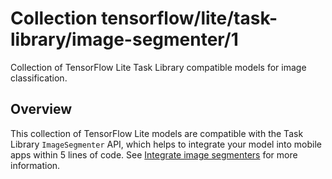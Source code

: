 # Collection tensorflow/lite/task-library/image-segmenter/1

Collection of TensorFlow Lite Task Library compatible models for image
classification.

<!-- module-type: image-segmentation -->

## Overview

This collection of TensorFlow Lite models are compatible with the Task Library
`ImageSegmenter` API, which helps to integrate your model into mobile apps
within 5 lines of code. See
[Integrate image segmenters](https://www.tensorflow.org/lite/inference_with_metadata/task_library/image_segmenter)
for more information.

<!-- A list of models in the collection -->
<!-- (https://tfhub.dev/tensorflow/lite-model/deeplabv3/1/metadata/2) -->
<!-- (https://tfhub.dev/google/lite-model/seefood/segmenter/mobile_food_segmenter_V1/1) -->
<!-- (https://tfhub.dev/sayakpaul/lite-model/mobilenetv2-dm05-coco/dr/1) -->
<!-- (https://tfhub.dev/sayakpaul/lite-model/mobilenetv2-coco/dr/1) -->
<!-- (https://tfhub.dev/sayakpaul/lite-model/deeplabv3-xception65-cityscapes/1/default/2) -->
<!-- (https://tfhub.dev/sayakpaul/lite-model/deeplabv3-xception65-ade20k/1/default/2) -->
<!-- (https://tfhub.dev/sayakpaul/lite-model/deeplabv3-mobilenetv3-cityscapes/1/default/2) -->
<!-- (https://tfhub.dev/sayakpaul/lite-model/deeplabv3-mobilenetv2-ade20k/1/default/2) -->
<!-- (https://tfhub.dev/sayakpaul/lite-model/deeplabv3-mobilenetv2_dm05/1/default/2) -->
<!-- (https://tfhub.dev/sayakpaul/lite-model/deeplabv3-mobilenetv2_dm05-float16/1/default/2) -->
<!-- (https://tfhub.dev/sayakpaul/lite-model/deeplabv3-mobilenetv2_dm05-int8/1/default/2) -->
<!-- (https://tfhub.dev/sayakpaul/lite-model/deeplabv3-xception65/1/default/2) -->
